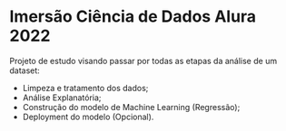 # **Imersão Ciência de Dados Alura 2022**

Projeto de estudo visando passar por todas as etapas da análise de um dataset:

- Limpeza e tratamento dos dados;
- Análise Explanatória;
- Construção do modelo de Machine Learning (Regressão);
- Deployment do modelo (Opcional).
